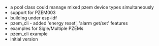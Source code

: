  - a pool class could manage mixed pzem device types simultaneously
 - support for PZEM003
 - building under esp-idf
 - pzem_cli - added 'energy reset', 'alarm get/set' features
 - examples for Sigle/Multiple PZEMs
 - pzem_cli example
 - initial version